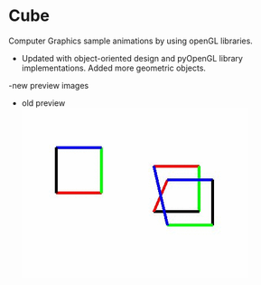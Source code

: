 # Cube
Computer Graphics sample animations by using openGL libraries.
- Updated with object-oriented design and pyOpenGL library implementations. Added more geometric objects.

-new preview images


- old preview
![sample program output](sample_output.gif)
